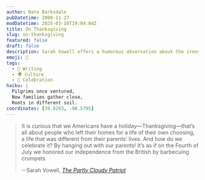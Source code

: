 ```yaml
---
author: Nate Barksdale
pubDatetime: 2008-11-27
modDatetime: 2025-03-10T19:04:04Z
title: On Thanksgiving
slug: on-thanksgiving
featured: false
draft: false
description: Sarah Vowell offers a humorous observation about the irony of Thanksgiving celebrations and American independence.
emoji: 🦃
tags:
  - 📝 Writing
  - 🌍 Culture
  - 🎉 Celebration
haiku: |
  Pilgrims once ventured,  
  Now families gather close,  
  Roots in different soil.
coordinates: [39.8283, -98.5795]
---
```


> It is curious that we Americans have a holiday—Thanksgiving—that’s all about people who left their homes for a life of their own choosing, a life that was different from their parents’ lives. And how do we celebrate it? By hanging out with our parents! It’s as if on the Fourth of July we honored our independence from the British by barbecuing crumpets
>
> --Sarah Vowell, _[The Partly Cloudy Patriot](http://books.google.com/books?id=ywu2i1zCoxwC&printsec=frontcover&dq=sarah+vowell+thanksgiving&ei=I_IuSfr0HorUkwT01ZGECg#PPA12,M1)_
